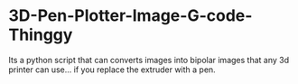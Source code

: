 # 3D-Pen-Plotter-Image-G-code-Thinggy
Its a python script that can converts images into bipolar images that any 3d printer can use... if you replace the extruder with a pen.
